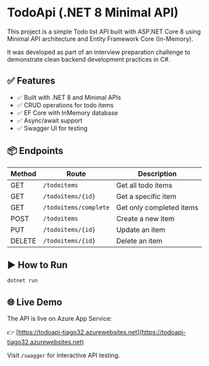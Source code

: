 # TodoApi (.NET 8 Minimal API)

This project is a simple Todo list API built with ASP.NET Core 8 using Minimal API architecture and Entity Framework Core (In-Memory).

It was developed as part of an interview preparation challenge to demonstrate clean backend development practices in C#.

## ✅ Features

- ✅ Built with .NET 8 and Minimal APIs
- ✅ CRUD operations for todo items
- ✅ EF Core with InMemory database
- ✅ Async/await support
- ✅ Swagger UI for testing

## 📦 Endpoints

| Method | Route              | Description             |
|--------|--------------------|-------------------------|
| GET    | `/todoitems`       | Get all todo items      |
| GET    | `/todoitems/{id}`  | Get a specific item     |
| GET    | `/todoitems/complete` | Get only completed items |
| POST   | `/todoitems`       | Create a new item       |
| PUT    | `/todoitems/{id}`  | Update an item          |
| DELETE | `/todoitems/{id}`  | Delete an item          |

## ▶️ How to Run

```bash
dotnet run
```

## 🌐 Live Demo

The API is live on Azure App Service:

👉 [https://todoapi-tiago32.azurewebsites.net](https://todoapi-tiago32.azurewebsites.net)

Visit `/swagger` for interactive API testing.
